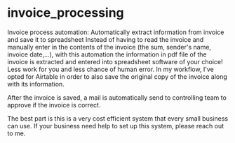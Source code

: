 # invoice_processing
Invoice process automation: Automatically extract information from invoice and save it to spreadsheet
Instead of having to read the invoice and manually enter in the contents of the invoice (the sum, sender's name, invoice date,...), with this automation the information in pdf file of the invoice is extracted and entered into spreadsheet software of your choice! Less work for you and less chance of human error. In my workflow, I've opted for Airtable in order to also save the original copy of the invoice along with its information. 

After the invoice is saved, a mail is automatically send to controlling team to approve if the invoice is correct. 

The best part is this is a very cost efficient system that every small business can use. If your business need help to set up this system, please reach out to me. 
